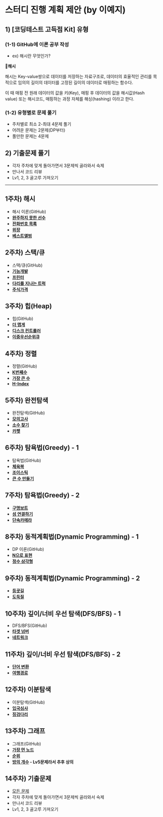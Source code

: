 # 스터디 진행 계획 제안 (by 이예지)

## 1) [**코딩테스트 고득점 Kit] 유형**

### **(1-1) GitHub에 이론 공부 작성**

- ex) 해시란 무엇인가?

📌**해시**

해시는 Key-value쌍으로 데이터를 저장하는 자료구조로, 데이터의 효율적인 관리를 목적으로 임의의 길이의 데이터를 고정된 길이의 데이터로 매핑하는 함수다.

이 때 매핑 전 원래 데이터의 값을 키(Key), 매핑 후 데이터의 값을 해시값(Hash value) 또는 해시코드, 매핑하는 과정 자체를 해싱(hashing) 이라고 한다.

### (1-2) 유형별로 문제 풀기

- 주차별로 최소 2-최대 4문제 풀기
- 어려운 문제는 2문제(DP부터)
- 풀만한 문제는 4문제

## 2) 기출문제 풀기

- 각자 주차에 맞게 돌아가면서 3문제씩 골라와서 숙제
- 만나서 코드 리뷰
- Lv1, 2, 3 골고루 가져오기

---

## 1주차) 해시

- 해시 이론(GitHub)
- **[완주하지 못한 선수](https://programmers.co.kr/learn/courses/30/lessons/42576)**
- **[전화번호 목록](https://programmers.co.kr/learn/courses/30/lessons/42577)**
- **[위장](https://programmers.co.kr/learn/courses/30/lessons/42578)**
- **[베스트앨범](https://programmers.co.kr/learn/courses/30/lessons/42579)**

## 2주차) 스택/큐

- 스택/큐(GitHub)
- **[기능개발](https://programmers.co.kr/learn/courses/30/lessons/42586)**
- **[프린터](https://programmers.co.kr/learn/courses/30/lessons/42587)**
- **[다리를 지나는 트럭](https://programmers.co.kr/learn/courses/30/lessons/42583)**
- **[주식가격](https://programmers.co.kr/learn/courses/30/lessons/42584)**

## 3주차) 힙(Heap)

- 힙(GitHub)
- **[더 맵게](https://programmers.co.kr/learn/courses/30/lessons/42626)**
- **[디스크 컨트롤러](https://programmers.co.kr/learn/courses/30/lessons/42627)**
- **[이중우선순위큐](https://programmers.co.kr/learn/courses/30/lessons/42628)**

## 4주차) 정렬

- 정렬(GitHub)
- **[K번째수](https://programmers.co.kr/learn/courses/30/lessons/42748)**
- **[가장 큰 수](https://programmers.co.kr/learn/courses/30/lessons/42746)**
- **[H-Index](https://programmers.co.kr/learn/courses/30/lessons/42747)**

## 5주차) 완전탐색

- 완전탐색(GitHub)
- **[모의고사](https://programmers.co.kr/learn/courses/30/lessons/42840)**
- **[소수 찾기](https://programmers.co.kr/learn/courses/30/lessons/42839)**
- **[카펫](https://programmers.co.kr/learn/courses/30/lessons/42842)**

## 6주차) 탐욕법(Greedy) - 1

- 탐욕법(GitHub)
- **[체육복](https://programmers.co.kr/learn/courses/30/lessons/42862)**
- **[조이스틱](https://programmers.co.kr/learn/courses/30/lessons/42860)**
- **[큰 수 만들기](https://programmers.co.kr/learn/courses/30/lessons/42883)**

## 7주차) 탐욕법(Greedy) - 2

- **[구명보트](https://programmers.co.kr/learn/courses/30/lessons/42885)**
- **[섬 연결하기](https://programmers.co.kr/learn/courses/30/lessons/42861)**
- **[단속카메라](https://programmers.co.kr/learn/courses/30/lessons/42884)**

## 8주차) 동적계획법(Dynamic Programming) - 1

- DP 이론(GitHub)
- **[N으로 표현](https://programmers.co.kr/learn/courses/30/lessons/42895)**
- **[정수 삼각형](https://programmers.co.kr/learn/courses/30/lessons/43105)**

## 9주차) 동적계획법(Dynamic Programming) - 2

- **[등굣길](https://programmers.co.kr/learn/courses/30/lessons/42898)**
- **[도둑질](https://programmers.co.kr/learn/courses/30/lessons/42897)**

## 10주차) 깊이/너비 우선 탐색(DFS/BFS) - 1

- DFS/BFS(GitHub)
- **[타겟 넘버](https://programmers.co.kr/learn/courses/30/lessons/43165)**
- **[네트워크](https://programmers.co.kr/learn/courses/30/lessons/43162)**

## 11주차) 깊이/너비 우선 탐색(DFS/BFS) - 2

- **[단어 변환](https://programmers.co.kr/learn/courses/30/lessons/43163)**
- **[여행경로](https://programmers.co.kr/learn/courses/30/lessons/43164)**

## 12주차) 이분탐색

- 이분탐색(GitHub)
- **[입국심사](https://programmers.co.kr/learn/courses/30/lessons/43238)**
- **[징검다리](https://programmers.co.kr/learn/courses/30/lessons/43236)**

## 13주차) 그래프

- 그래프(GitHub)
- **[가장 먼 노드](https://programmers.co.kr/learn/courses/30/lessons/49189)**
- **[순위](https://programmers.co.kr/learn/courses/30/lessons/49191)**
- **[방의 개수](https://programmers.co.kr/learn/courses/30/lessons/49190) - Lv5문제라서 추후 상의**

## 14주차) 기출문제

- [모든 문제](https://programmers.co.kr/learn/challenges?tab=all_challenges)
- 각자 주차에 맞게 돌아가면서 3문제씩 골라와서 숙제
- 만나서 코드 리뷰
- Lv1, 2, 3 골고루 가져오기
